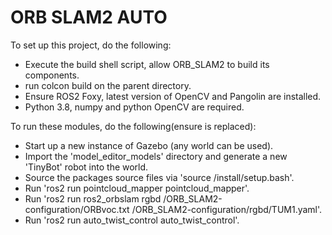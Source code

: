 # ORB SLAM2 AUTO

To set up this project, do the following:

- Execute the build shell script, allow ORB_SLAM2 to build its components.
- run colcon build on the parent directory.
- Ensure ROS2 Foxy, latest version of OpenCV and Pangolin are installed.
- Python 3.8, numpy and python OpenCV are required.

To run these modules, do the following(ensure <parent-directory> is replaced):

- Start up a new instance of Gazebo (any world can be used).
- Import the 'model_editor_models' directory and generate a new 'TinyBot' robot into the world.
- Source the packages source files via 'source <parent-directory>/install/setup.bash'.
- Run 'ros2 run pointcloud_mapper pointcloud_mapper'.
- Run 'ros2 run ros2_orbslam rgbd <parent-directory>/ORB_SLAM2-configuration/ORBvoc.txt <parent-directory>/ORB_SLAM2-configuration/rgbd/TUM1.yaml'.
- Run 'ros2 run auto_twist_control auto_twist_control'.
